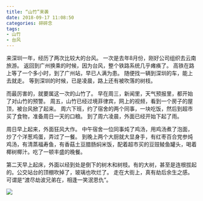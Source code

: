 ```yaml
---
title: “山竹”来袭
date: 2018-09-17 11:08:50
categories: 碎碎念
tags:
- 山竹
- 台风
---
```


来深圳一年，经历了两次比较大的台风。
一次是去年8月份，刚好公司组织去云南旅游。
返回到广州换乘的时候，因为台风，整个铁路系统几乎瘫痪了。
高铁在路上等了一个多小时，到了广州站，早已人满为患。
随便找一辆到深圳的车，能上去就走。
等到深圳的时候，已是凌晨，路上还有被吹落的树枝。

而最厉害的，就要属这一次的山竹了。
早在周三，新闻里，天气预报里，都开始了对山竹的预警。
周五，山竹已经过境菲律宾，网上的视频，看到一个房子的屋顶，被台风掀了起来。
周六下班，约了宿舍的两个同事，一块吃饭，然后到超市买了食物，准备周日一天的口粮。
到了周六凌晨，外面已经开始下起了雨。

周日早上起来，外面狂风大作。
中午宿舍一位同事炖了鸡汤，用鸡汤煮了泡面，炒了个洋葱鸡蛋，弄过了一餐。
到晚上两个大厨就大显身手，有红枣百合党参炖鸡汤，有清蒸福寿鱼，有香菇土豆腊肠焖米饭，配着超市买的豆豉鲮鱼罐头，喝着椰树椰汁。吃了一顿丰盛的晚餐。

第二天早上起床，外面以经到处是倒下的树木和树枝。有的大树，甚至是连根拔起的。公交站台的顶棚吹掉了，玻璃也吹烂了。
走在大街上，真有劫后余生之感。
可谓是“渡尽劫波兄弟在，相逢一笑泯恩仇”。

![](山竹.jpg)